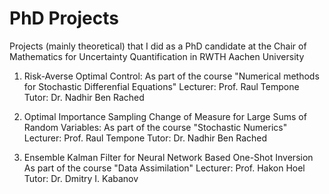 # PhD Projects
 Projects (mainly theoretical) that I did as a PhD candidate at the Chair of Mathematics for Uncertainty Quantification in RWTH Aachen University
 
1. Risk-Averse Optimal Control:
As part of the course "Numerical methods for Stochastic Differenfial Equations"
Lecturer: Prof. Raul Tempone
Tutor: Dr. Nadhir Ben Rached

2. Optimal Importance Sampling Change of Measure for Large Sums of Random Variables:
As part of the course "Stochastic Numerics"
Lecturer: Prof. Raul Tempone
Tutor: Dr. Nadhir Ben Rached

3. Ensemble Kalman Filter for Neural Network Based One-Shot Inversion
As part of the course "Data Assimilation"
Lecturer: Prof. Hakon Hoel
Tutor: Dr. Dmitry I. Kabanov
